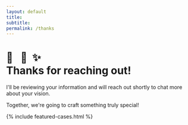 ```yaml
---
layout: default 
title:
subtitle:
permalink: /thanks
---
```



<div id="contact" class="mb-3 center">
	<div class="container thiner pb-3">
		<h1 class="mt-0">🙌 &nbsp; 🚀 &nbsp;✨<br>Thanks for reaching out!</h1>
		<p class="mt-1">I'll be reviewing your information and will reach out shortly to chat more about your vision.</p>
		<p>Together, we're going to craft something truly special!</p>
	</div>
</div>

{% include featured-cases.html %}